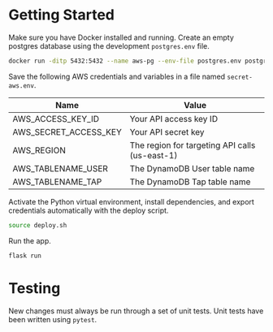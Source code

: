 # Getting Started

Make sure you have Docker installed and running. Create an empty postgres database using the development `postgres.env` file.

```sh
docker run -ditp 5432:5432 --name aws-pg --env-file postgres.env postgres
```

Save the following AWS credentials and variables in a file named `secret-aws.env`.

| Name                  | Value                                          |
| --------------------- | ---------------------------------------------- |
| AWS_ACCESS_KEY_ID     | Your API access key ID                         |
| AWS_SECRET_ACCESS_KEY | Your API secret key                            |
| AWS_REGION            | The region for targeting API calls (us-east-1) |
| AWS_TABLENAME_USER    | The DynamoDB User table name                   |
| AWS_TABLENAME_TAP     | The DynamoDB Tap table name                    |

Activate the Python virtual environment, install dependencies, and export credentials automatically with the deploy script.

```sh
source deploy.sh
```

Run the app.

```sh
flask run
```

# Testing

New changes must always be run through a set of unit tests. Unit tests have been written using `pytest`.
